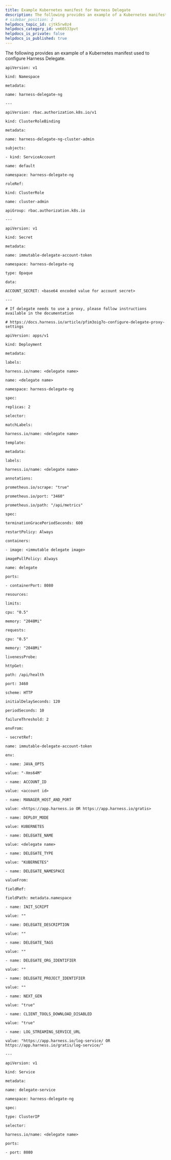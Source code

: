 ```yaml
---
title: Example Kubernetes manifest for Harness Delegate
description: The following provides an example of a Kubernetes manifest used to configure Harness Delegate. apiVersion --  v1 kind --  Namespace metadata --  name --  harness-delegate-ng --- apiVersion --  rbac.authorization.k8…
# sidebar_position: 2
helpdocs_topic_id: cjtk5rw8z4
helpdocs_category_id: vm60533pvt
helpdocs_is_private: false
helpdocs_is_published: true
---
```


The following provides an example of a Kubernetes manifest used to configure Harness Delegate.

`apiVersion: v1`

`kind: Namespace`

`metadata:`

`name: harness-delegate-ng`

`---`

`apiVersion: rbac.authorization.k8s.io/v1`

`kind: ClusterRoleBinding`

`metadata:`

`name: harness-delegate-ng-cluster-admin`

`subjects:`

`- kind: ServiceAccount`

`name: default`

`namespace: harness-delegate-ng`

`roleRef:`

`kind: ClusterRole`

`name: cluster-admin`

`apiGroup: rbac.authorization.k8s.io`

`---`

`apiVersion: v1`

`kind: Secret`

`metadata:`

`name: immutable-delegate-account-token`

`namespace: harness-delegate-ng`

`type: Opaque`

`data:`

`ACCOUNT_SECRET: <base64 encoded value for account secret>`

`---`

`# If delegate needs to use a proxy, please follow instructions available in the documentation`

`# https://docs.harness.io/article/pfim3oig7o-configure-delegate-proxy-settings`

`apiVersion: apps/v1`

`kind: Deployment`

`metadata:`

`labels:`

`harness.io/name: <delegate name>`

`name: <delegate name>`

`namespace: harness-delegate-ng`

`spec:`

`replicas: 2`

`selector:`

`matchLabels:`

`harness.io/name: <delegate name>`

`template:`

`metadata:`

`labels:`

`harness.io/name: <delegate name>`

`annotations:`

`prometheus.io/scrape: "true"`

`prometheus.io/port: "3460"`

`prometheus.io/path: "/api/metrics"`

`spec:`

`terminationGracePeriodSeconds: 600`

`restartPolicy: Always`

`containers:`

`- image: <immutable delegate image>`

`imagePullPolicy: Always`

`name: delegate`

`ports:`

`- containerPort: 8080`

`resources:`

`limits:`

`cpu: "0.5"`

`memory: "2048Mi"`

`requests:`

`cpu: "0.5"`

`memory: "2048Mi"`

`livenessProbe:`

`httpGet:`

`path: /api/health`

`port: 3460`

`scheme: HTTP`

`initialDelaySeconds: 120`

`periodSeconds: 10`

`failureThreshold: 2`

`envFrom:`

`- secretRef:`

`name: immutable-delegate-account-token`

`env:`

`- name: JAVA_OPTS`

`value: "-Xms64M"`

`- name: ACCOUNT_ID`

`value: <account id>`

`- name: MANAGER_HOST_AND_PORT`

`value: <https://app.harness.io OR https://app.harness.io/gratis>`

`- name: DEPLOY_MODE`

`value: KUBERNETES`

`- name: DELEGATE_NAME`

`value: <delegate name>`

`- name: DELEGATE_TYPE`

`value: "KUBERNETES"`

`- name: DELEGATE_NAMESPACE`

`valueFrom:`

`fieldRef:`

`fieldPath: metadata.namespace`

`- name: INIT_SCRIPT`

`value: ""`

`- name: DELEGATE_DESCRIPTION`

`value: ""`

`- name: DELEGATE_TAGS`

`value: ""`

`- name: DELEGATE_ORG_IDENTIFIER`

`value: ""`

`- name: DELEGATE_PROJECT_IDENTIFIER`

`value: ""`

`- name: NEXT_GEN`

`value: "true"`

`- name: CLIENT_TOOLS_DOWNLOAD_DISABLED`

`value: "true"`

`- name: LOG_STREAMING_SERVICE_URL`

`value: "https://app.harness.io/log-service/ OR https://app.harness.io/gratis/log-service/"`

`---`

`apiVersion: v1`

`kind: Service`

`metadata:`

`name: delegate-service`

`namespace: harness-delegate-ng`

`spec:`

`type: ClusterIP`

`selector:`

`harness.io/name: <delegate name>`

`ports:`

`- port: 8080`

  
  


